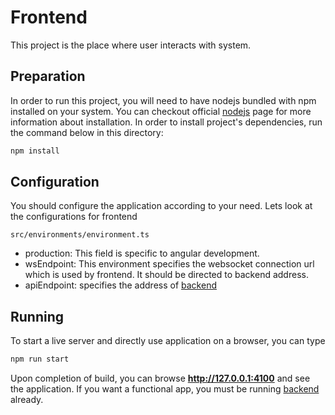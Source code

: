 # Frontend

This project is the place where user interacts with system.

## Preparation

In order to run this project, you will need to have nodejs bundled with npm installed on your system. You can checkout
official [nodejs](https://nodejs.org/) page for more information about installation. In order to install project's
dependencies, run the command below in this directory:

```bash
npm install
```

## Configuration

You should configure the application according to your need. Lets look at the configurations for frontend

```src/environments/environment.ts```

* production: This field is specific to angular development.
* wsEndpoint: This environment specifies the websocket connection url which is used by frontend. It should be directed to
  backend address.
* apiEndpoint: specifies the address of [backend](https://github.com/nanonetworking/kr-testbed-api/tree/master/backend)

## Running

To start a live server and directly use application on a browser, you can type

```bash
npm run start
```

Upon completion of build, you can browse **http://127.0.0.1:4100** and see the application. If you want a functional
app, you must be running [backend](https://github.com/nanonetworking/kr-testbed-api/tree/master/backend) already.
